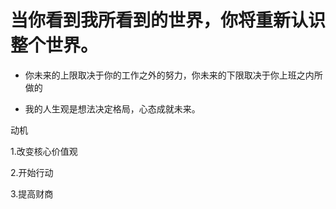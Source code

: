
# 当你看到我所看到的世界，你将重新认识整个世界。



* 你未来的上限取决于你的工作之外的努力，你未来的下限取决于你上班之内所做的

* 我的人生观是想法决定格局，心态成就未来。
      
动机
      
      
1.改变核心价值观

2.开始行动

3.提高财商




      
      
      
      
      
      
      
      
      
      
      
      
      
      
      
      
      
      
      
      
      
      